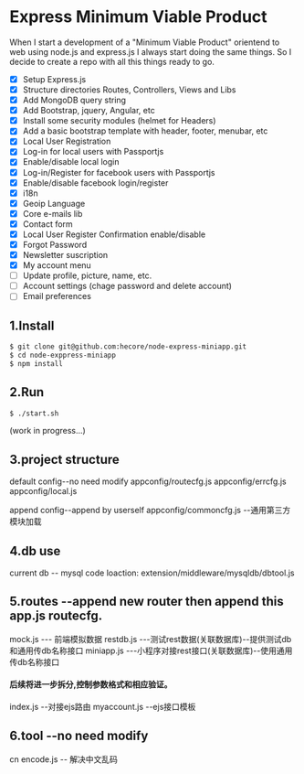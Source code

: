 # Express Minimum Viable Product
When I start a development of a "Minimum Viable Product" orientend to web using node.js and express.js I always start doing the same things.
So I decide to create a repo with all this things ready to go.

- [x] Setup Express.js
- [x] Structure directories Routes, Controllers, Views and Libs
- [x] Add MongoDB query string
- [x] Add Bootstrap, jquery, Angular, etc
- [x] Install some security modules (helmet for Headers)
- [x] Add a basic bootstrap template with header, footer, menubar, etc
- [x] Local User Registration
- [x] Log-in for local users with Passportjs
- [x] Enable/disable local login
- [x] Log-in/Register for facebook users with Passportjs
- [x] Enable/disable facebook login/register
- [x] i18n
- [x] Geoip Language
- [x] Core e-mails lib
- [x] Contact form
- [x] Local User Register Confirmation enable/disable
- [x] Forgot Password
- [x] Newsletter suscription
- [x] My account menu
- [ ] Update profile, picture, name, etc.
- [ ] Account settings (chage password and delete account)
- [ ] Email preferences

## 1.Install

```bash
$ git clone git@github.com:hecore/node-express-miniapp.git
$ cd node-exppress-miniapp
$ npm install
```

## 2.Run

```bash
$ ./start.sh
```

(work in progress...)


## 3.project structure

default config--no need modify
appconfig/routecfg.js
appconfig/errcfg.js
appconfig/local.js

append config--append by userself
appconfig/commoncfg.js  --通用第三方模块加载

## 4.db use
current db -- mysql
code loaction: extension/middleware/mysqldb/dbtool.js

## 5.routes  --append new router then append this app.js routecfg.
mock.js  --- 前端模拟数据
restdb.js ---测试rest数据(关联数据库)--提供测试db和通用传db名称接口
miniapp.js ---小程序对接rest接口(关联数据库)--使用通用传db名称接口

#### 后续将进一步拆分,控制参数格式和相应验证。

index.js --对接ejs路由
myaccount.js --ejs接口模板

## 6.tool --no need modify
cn encode.js -- 解决中文乱码

